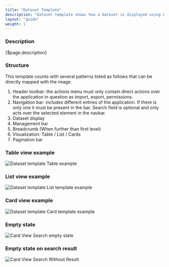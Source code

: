```yaml
---
title: "Dataset Template"
description: "Dataset template shows how a dataset is displayed using Lexicon."
layout: "guide"
weight: 1
---
```


### Description

{$page.description}

### Structure
This template counts with several patterns listed as follows that can be directly mapped with the image.

1. Header toolbar: the actions menu must only contain direct actions over the application in question as import, export, permissions.
2. Navigation bar: includes different entries of the application. If there is only one it must be present in the bar. Search field is optional and only acts over the selected element in the navbar.
3. Dataset display
1. Management bar
2. Breadcrumb (When further than first level)
3. Visualization: Table / List / Cards
4. Pagination bar

### Table view example

![Dataset template Table example](../../../images/TableViewTemplate1.png)

### List view example
![Dataset template List template example](../../../images/ListViewTemplate1.png)

### Card view example
![Dataset template Card template example](../../../images/CardViewTemplate2.jpg)

### Empty state

![Card View Search empty state](../../../images/CardViewEmpty.png)

### Empty state on search result

![Card View Search Without Result](../../../images/CardViewSearchWithoutResult.png)
